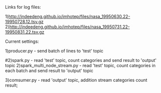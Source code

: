 Links for log files:

1)http://indeedeng.github.io/imhotep/files/nasa_19950630.22-19950728.12.tsv.gz
2)http://indeedeng.github.io/imhotep/files/nasa_19950731.22-19950831.22.tsv.gz

Current settings:

1)producer.py - send batch of lines to 'test' topic

#2)spark.py - read 'test' topic, count categories and send result to 'output' topic
2)spark_multi_node_stream.py - read 'test' topic, count categories in each batch and send result to 'output' topic

3)comsumer.py - read 'output' topic, addition stream categories count result;
